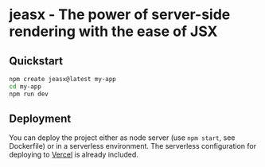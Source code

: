 # jeasx - The power of server-side rendering with the ease of JSX

## Quickstart

```bash
npm create jeasx@latest my-app
cd my-app
npm run dev
```

## Deployment

You can deploy the project either as node server (use `npm start`, see Dockerfile) or in a serverless environment. The serverless configuration for deploying to [Vercel](https://vercel.com/) is already included.
